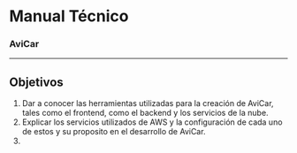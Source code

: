 # Manual Técnico
### AviCar

---

## Objetivos
  1. Dar a conocer las herramientas utilizadas para la creación de AviCar, tales como el frontend, como el backend y los servicios de la nube.
  2. Explicar los servicios utilizados de AWS y la configuración de cada uno de estos y su proposito en el desarrollo de AviCar.
  3. 